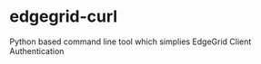 edgegrid-curl
=============

Python based command line tool which simplies EdgeGrid Client Authentication
